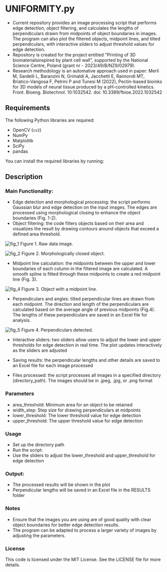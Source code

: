 # UNIFORMITY.py
- Current repository provides an image processing script that performs edge detection, object filtering, and calculates the lengths of perpendiculars drawn from midpoints of object boundaries in images. The program can also plot the filtered objects, midpoint lines, and tilted perpendiculars, with interactive sliders to adjust threshold values for edge detection.
- Repository is created for the project entitled "Printing of 3D biomaterialsinspired by plant cell wall", supported by the National Science Centre, Poland (grant nr - 2023/49/B/NZ9/02979).
- Research methodology is an automative approach used in paper: Merli M, Sardelli L, Baranzini N, Grimaldi A, Jacchetti E, Raimondi MT, Briatico-Vangosa F, Petrini P and Tunesi M (2022), Pectin-based bioinks for 3D models of neural tissue produced by a pH-controlled kinetics. Front. Bioeng. Biotechnol. 10:1032542. doi: 10.3389/fbioe.2022.1032542

## Requirements

The following Python libraries are required:

- OpenCV (`cv2`)
- NumPy
- Matplotlib
- SciPy
- pandas

You can install the required libraries by running:

## Description
### Main Functionality:
- Edge detection and morphological processing: the script performs Gaussian blur and edge detection on the input images. The edges are processed using morphological closing to enhance the object boundaries (Fig. 1-2).
- Object filtering: the code filters objects based on their area and visualizes the result by drawing contours around objects that exceed a defined area threshold.

![fig_1](https://github.com/user-attachments/assets/a174ff84-c8fe-4a8b-a473-d2f78ad16cd8)
Figure 1. Raw data image.

![fig_2](https://github.com/user-attachments/assets/71189419-e2e7-4b68-b09d-a5fd3b43a2ff)
Figure 2. Morphologically closed object.

- Midpoint line calculation: the midpoints between the upper and lower boundaries of each column in the filtered image are calculated. A smooth spline is fitted through these midpoints to create a red midpoint line (Fig. 3).

![fig_4](https://github.com/user-attachments/assets/fa9201f8-c958-44fd-9eaa-5b85db803697)
Figure 3. Object with a midpoint line.

- Perpendiculars and angles: tilted perpendicular lines are drawn from each midpoint. The direction and length of the perpendiculars are calculated based on the average angle of previous midpoints (Fig.4). The lengths of these perpendiculars are saved in an Excel file for analysis.

![fig_5](https://github.com/user-attachments/assets/770017b2-221f-41d5-8ba5-7ae9db60d2c3)
Figure 4. Perpendiculars detected.

- Interactive sliders: two sliders allow users to adjust the lower and upper thresholds for edge detection in real time. The plot updates interactively as the sliders are adjusted

- Saving results: the perpendicular lengths and other details are saved to an Excel file for each image processed
- Files processed: the script processes all images in a specified directory (directory_path). The images should be in .jpeg, .jpg, or .png format

### Parameters
- area_threshold: Minimum area for an object to be retained
- width_step: Step size for drawing perpendiculars at midpoints
- lower_threshold: The lower threshold value for edge detection
- upper_threshold: The upper threshold value for edge detection

### Usage
- Set up the directory path
- Run the script:
- Use the sliders to adjust the lower_threshold and upper_threshold for edge detection

### Output:
- The processed results will be shown in the plot
- Perpendicular lengths will be saved in an Excel file in the RESULTS folder

### Notes
- Ensure that the images you are using are of good quality with clear object boundaries for better edge detection results.
- The program can be adapted to process a larger variety of images by adjusting the parameters.

### License
This code is licensed under the MIT License. See the LICENSE file for more details.
